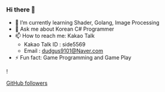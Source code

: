 ### Hi there 👋

- 🌱 I’m currently learning Shader, Golang, Image Processing
- 💬 Ask me about Korean C# Programmer
- 📫 How to reach me: Kakao Talk  
  - Kakao Talk ID : side5569
  - Email : dudgus9101@Naver.com
- ⚡ Fun fact: Game Programming and Game Play

<!--
**rrrmaster/rrrmaster** is a ✨ _special_ ✨ repository because its `README.md` (this file) appears on your GitHub profile.

Here are some ideas to get you started:

- 🔭 I’m currently working on ...
- 👯 I’m looking to collaborate on ...
- 🤔 I’m looking for help with ...
- 😄 Pronouns: ...
-->!
[GitHub followers](https://img.shields.io/github/followers/rrrmaster?style=social)
